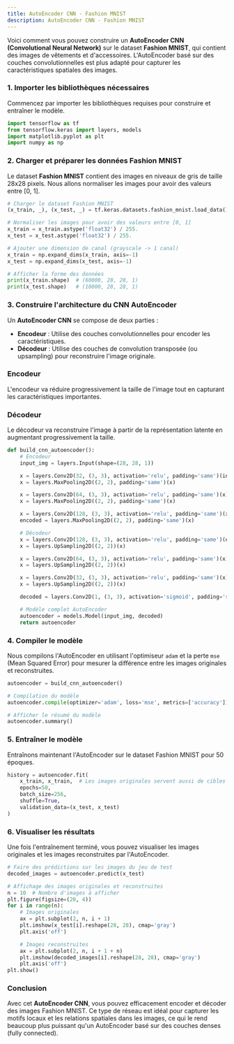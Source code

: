 ```yaml
---
title: AutoEncoder CNN - Fashion MNIST
description: AutoEncoder CNN - Fashion MNIST
---
```


Voici comment vous pouvez construire un **AutoEncoder CNN (Convolutional Neural Network)** sur le dataset **Fashion MNIST**, qui contient des images de vêtements et d'accessoires. L'AutoEncoder basé sur des couches convolutionnelles est plus adapté pour capturer les caractéristiques spatiales des images.

### 1. Importer les bibliothèques nécessaires

Commencez par importer les bibliothèques requises pour construire et entraîner le modèle.

```python
import tensorflow as tf
from tensorflow.keras import layers, models
import matplotlib.pyplot as plt
import numpy as np

```

### 2. Charger et préparer les données Fashion MNIST

Le dataset **Fashion MNIST** contient des images en niveaux de gris de taille 28x28 pixels. Nous allons normaliser les images pour avoir des valeurs entre [0, 1].

```python
# Charger le dataset Fashion MNIST
(x_train, _), (x_test, _) = tf.keras.datasets.fashion_mnist.load_data()

# Normaliser les images pour avoir des valeurs entre [0, 1]
x_train = x_train.astype('float32') / 255.
x_test = x_test.astype('float32') / 255.

# Ajouter une dimension de canal (grayscale -> 1 canal)
x_train = np.expand_dims(x_train, axis=-1)
x_test = np.expand_dims(x_test, axis=-1)

# Afficher la forme des données
print(x_train.shape)  # (60000, 28, 28, 1)
print(x_test.shape)   # (10000, 28, 28, 1)

```

### 3. Construire l'architecture du CNN AutoEncoder

Un **AutoEncoder CNN** se compose de deux parties :

- **Encodeur** : Utilise des couches convolutionnelles pour encoder les caractéristiques.
- **Décodeur** : Utilise des couches de convolution transposée (ou upsampling) pour reconstruire l'image originale.

### Encodeur

L'encodeur va réduire progressivement la taille de l'image tout en capturant les caractéristiques importantes.

### Décodeur

Le décodeur va reconstruire l'image à partir de la représentation latente en augmentant progressivement la taille.

```python
def build_cnn_autoencoder():
    # Encodeur
    input_img = layers.Input(shape=(28, 28, 1))

    x = layers.Conv2D(32, (3, 3), activation='relu', padding='same')(input_img)
    x = layers.MaxPooling2D((2, 2), padding='same')(x)

    x = layers.Conv2D(64, (3, 3), activation='relu', padding='same')(x)
    x = layers.MaxPooling2D((2, 2), padding='same')(x)

    x = layers.Conv2D(128, (3, 3), activation='relu', padding='same')(x)
    encoded = layers.MaxPooling2D((2, 2), padding='same')(x)

    # Décodeur
    x = layers.Conv2D(128, (3, 3), activation='relu', padding='same')(encoded)
    x = layers.UpSampling2D((2, 2))(x)

    x = layers.Conv2D(64, (3, 3), activation='relu', padding='same')(x)
    x = layers.UpSampling2D((2, 2))(x)

    x = layers.Conv2D(32, (3, 3), activation='relu', padding='same')(x)
    x = layers.UpSampling2D((2, 2))(x)

    decoded = layers.Conv2D(1, (3, 3), activation='sigmoid', padding='same')(x)  # Sigmoid pour avoir des valeurs entre [0, 1]

    # Modèle complet AutoEncoder
    autoencoder = models.Model(input_img, decoded)
    return autoencoder

```

### 4. Compiler le modèle

Nous compilons l'AutoEncoder en utilisant l'optimiseur `adam` et la perte `mse` (Mean Squared Error) pour mesurer la différence entre les images originales et reconstruites.

```python
autoencoder = build_cnn_autoencoder()

# Compilation du modèle
autoencoder.compile(optimizer='adam', loss='mse', metrics=['accuracy'])

# Afficher le résumé du modèle
autoencoder.summary()

```

### 5. Entraîner le modèle

Entraînons maintenant l'AutoEncoder sur le dataset Fashion MNIST pour 50 époques.

```python
history = autoencoder.fit(
    x_train, x_train,  # Les images originales servent aussi de cibles
    epochs=50,
    batch_size=256,
    shuffle=True,
    validation_data=(x_test, x_test)
)

```

### 6. Visualiser les résultats

Une fois l'entraînement terminé, vous pouvez visualiser les images originales et les images reconstruites par l'AutoEncoder.

```python
# Faire des prédictions sur les images du jeu de test
decoded_images = autoencoder.predict(x_test)

# Affichage des images originales et reconstruites
n = 10  # Nombre d'images à afficher
plt.figure(figsize=(20, 4))
for i in range(n):
    # Images originales
    ax = plt.subplot(2, n, i + 1)
    plt.imshow(x_test[i].reshape(28, 28), cmap='gray')
    plt.axis('off')

    # Images reconstruites
    ax = plt.subplot(2, n, i + 1 + n)
    plt.imshow(decoded_images[i].reshape(28, 28), cmap='gray')
    plt.axis('off')
plt.show()

```

### Conclusion

Avec cet **AutoEncoder CNN**, vous pouvez efficacement encoder et décoder des images Fashion MNIST. Ce type de réseau est idéal pour capturer les motifs locaux et les relations spatiales dans les images, ce qui le rend beaucoup plus puissant qu'un AutoEncoder basé sur des couches denses (fully connected).
